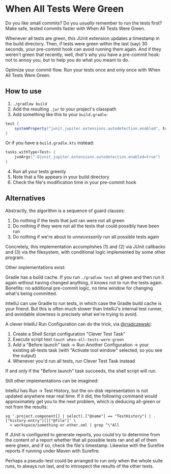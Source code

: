 # When All Tests Were Green

Do you like small commits? Do you _usually_ remember to run the tests first? Make safe, tested commits faster with When All Tests Were Green.

Whenever all tests are green, this JUnit extension updates a timestamp in the build directory. Then, if tests were green within the last (say) 30 seconds, your pre-commit hook can avoid running them again. And if they weren't green that recently, well, _that's_ why you have a pre-commit hook: not to annoy you, but to help you do what you meant to do.

Optimize your commit flow. Run your tests once and only once with When All Tests Were Green.

## How to use

1. `./gradlew build`
2. Add the resulting `.jar` to your project's classpath
3. Add something like this to your `build.gradle`:
```groovy
test {
    systemProperty("junit.jupiter.extensions.autodetection.enabled", true)
}
```
Or if you have a `build.gradle.kts` instead:
```kotlin
tasks.withType<Test> {
    jvmArgs("-Djunit.jupiter.extensions.autodetection.enabled=true")
}
```
4. Run all your tests greenly
5. Note that a file appears in your build directory
6. Check the file's modification time in your pre-commit hook

## Alternatives

Abstractly, the algorithm is a sequence of guard clauses:

1. Do nothing if the tests that just ran were not all green
2. Do nothing if they were not all the tests that could possibly have been run
3. Do nothing if we're about to _unnecessarily_ run all possible tests again

Concretely, this implementation accomplishes (1) and (2) via JUnit callbacks and (3) via the filesystem, with conditional logic implemented by some other program.

Other implementations exist:

Gradle has a build cache. If you run `./gradlew test` all green and then run it again without having changed anything, it knows not to run the tests again. Benefits: no additional pre-commit logic, no time window for changing what's being committed.

IntelliJ can use Gradle to run tests, in which case the Gradle build cache is your friend. But this is often much slower than IntelliJ's internal test runner, and avoidable slowness is precisely what we're trying to avoid.

A clever IntelliJ Run Configuration can do the trick, via [@rradczewski](https://github.com/rradczewski):

1. Create a Shell Script configuration "Clever Test Task"
2. Execute script text `touch when-all-tests-were-green`
3. Add a "Before launch" task -> Run Another Configuration -> your existing all-tests task (with "Activate tool window" selected, so you see the output)
4. Whenever you'd run all tests, run Clever Test Task instead

If and only if the "Before launch" task succeeds, the shell script will run.

Still other implementations can be imagined:

IntelliJ has Run -> Test History, but the on-disk representation is not updated anywhere near real time. If it did, the following command would approximately get you to the next problem, which is deducing all-green or not from the results:

    xq '.project.component[] | select(.["@name"] == "TestHistory") | .["history-entry"][]["@file"]' \
      < workspace/something-or-other.xml | grep ^\"All

If JUnit is configured to generate reports, you could try to determine from the content of a report whether that all possible tests ran and all of them were green, and if so, check the file's timestamp. Likewise with the Surefire reports if running under Maven with Surefire.

Perhaps a pseudo-test could be arranged to run only when the whole suite runs, to always run last, and to introspect the results of the other tests.
